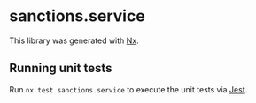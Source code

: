 # sanctions.service

This library was generated with [Nx](https://nx.dev).

## Running unit tests

Run `nx test sanctions.service` to execute the unit tests via [Jest](https://jestjs.io).

